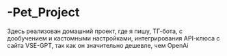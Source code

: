 # -Pet_Project
Здесь реализован домашний проект, где я пишу, ТГ-бота, с дообучением и кастомными настройками, интегрирования API-клюса с сайта VSE-GPT, так как он значительно дешевле, чем OpenAi
